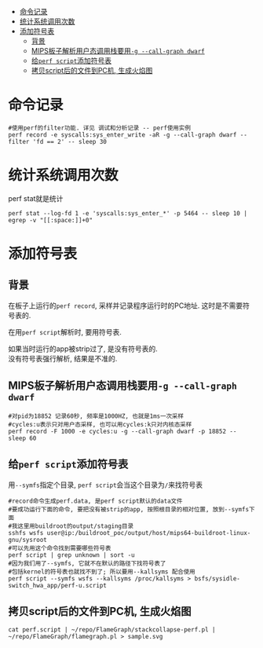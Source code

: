 - [命令记录](#命令记录)
- [统计系统调用次数](#统计系统调用次数)
- [添加符号表](#添加符号表)
  - [背景](#背景)
  - [MIPS板子解析用户态调用栈要用`-g --call-graph dwarf`](#mips板子解析用户态调用栈要用-g---call-graph-dwarf)
  - [给`perf script`添加符号表](#给perf-script添加符号表)
  - [拷贝script后的文件到PC机, 生成火焰图](#拷贝script后的文件到pc机-生成火焰图)

# 命令记录
```shell
#使用perf的filter功能. 详见 调试和分析记录 -- perf使用实例
perf record -e syscalls:sys_enter_write -aR -g --call-graph dwarf --filter 'fd == 2' -- sleep 30
```

# 统计系统调用次数
perf stat就是统计
```shell
perf stat --log-fd 1 -e 'syscalls:sys_enter_*' -p 5464 -- sleep 10 | egrep -v "[[:space:]]+0"
```

# 添加符号表
## 背景
在板子上运行的`perf record`, 采样并记录程序运行时的PC地址. 这时是不需要符号表的.

在用`perf script`解析时, 要用符号表.

如果当时运行的app被strip过了, 是没有符号表的.  
没有符号表强行解析, 结果是不准的. 

## MIPS板子解析用户态调用栈要用`-g --call-graph dwarf`
```shell
#对pid为18852 记录60秒, 频率是1000HZ, 也就是1ms一次采样
#cycles:u表示只对用户态采样, 也可以用cycles:k只对内核态采样
perf record -F 1000 -e cycles:u -g --call-graph dwarf -p 18852 -- sleep 60
```

## 给`perf script`添加符号表
用`--symfs`指定个目录, `perf script`会当这个目录为`/`来找符号表
```shell
#record命令生成perf.data, 是perf script默认的data文件
#要成功运行下面的命令, 要把没有被strip的app, 按照根目录的相对位置, 放到--symfs下面
#我这里用buildroot的output/staging目录
sshfs wsfs user@ip:/buildroot_poc/output/host/mips64-buildroot-linux-gnu/sysroot
#可以先用这个命令找到需要哪些符号表
perf script | grep unknown | sort -u
#因为我们用了--symfs, 它就不在默认的路径下找符号表了
#包括kernel的符号表也就找不到了; 所以要用--kallsyms 配合使用
perf script --symfs wsfs --kallsyms /proc/kallsyms > bsfs/sysidle-switch_hwa_app/perf-u.script
```

## 拷贝script后的文件到PC机, 生成火焰图
```shell
cat perf.script | ~/repo/FlameGraph/stackcollapse-perf.pl | ~/repo/FlameGraph/flamegraph.pl > sample.svg
```
